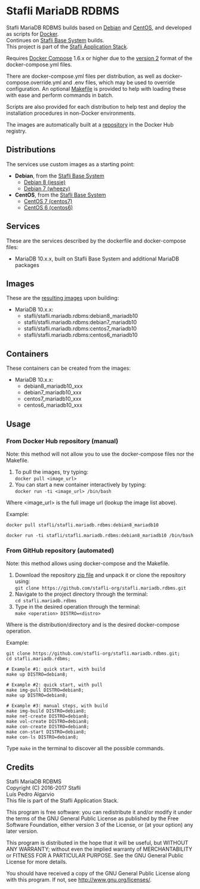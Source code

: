# Stafli MariaDB RDBMS
Stafli MariaDB RDBMS builds based on [Debian](https://www.debian.org/) and [CentOS](https://www.centos.org/), and developed as scripts for [Docker](https://www.docker.com/).  
Continues on [Stafli Base System](https://github.com/stafli-org/stafli.base.system) builds.  
This project is part of the [Stafli Application Stack](https://github.com/stafli-org/).

Requires [Docker Compose](https://docs.docker.com/compose/) 1.6.x or higher due to the [version 2](https://docs.docker.com/compose/compose-file/#versioning) format of the docker-compose.yml files.

There are docker-compose.yml files per distribution, as well as docker-compose.override.yml and .env files, which may be used to override configuration.
An optional [Makefile](../../tree/master/Makefile) is provided to help with loading these with ease and perform commands in batch.

Scripts are also provided for each distribution to help test and deploy the installation procedures in non-Docker environments.

The images are automatically built at a [repository](https://hub.docker.com/r/stafli/stafli.mariadb.rdbms) in the Docker Hub registry.

## Distributions
The services use custom images as a starting point:
- __Debian__, from the [Stafli Base System](https://github.com/stafli-org/stafli.base.system)
  - [Debian 8 (jessie)](../../tree/master/debian8)
  - [Debian 7 (wheezy)](../../tree/master/debian7)
- __CentOS__, from the [Stafli Base System](https://github.com/stafli-org/stafli.base.system)
  - [CentOS 7 (centos7)](../../tree/master/centos7)
  - [CentOS 6 (centos6)](../../tree/master/centos6)

## Services
These are the services described by the dockerfile and docker-compose files:
- MariaDB 10.x.x, built on Stafli Base System and additional MariaDB packages

## Images
These are the [resulting images](https://hub.docker.com/r/stafli/stafli.mariadb.rdbms/tags/) upon building:
- MariaDB 10.x.x:
  - stafli/stafli.mariadb.rdbms:debian8_mariadb10
  - stafli/stafli.mariadb.rdbms:debian7_mariadb10
  - stafli/stafli.mariadb.rdbms:centos7_mariadb10
  - stafli/stafli.mariadb.rdbms:centos6_mariadb10

## Containers
These containers can be created from the images:
- MariaDB 10.x.x:
  - debian8_mariadb10_xxx
  - debian7_mariadb10_xxx
  - centos7_mariadb10_xxx
  - centos6_mariadb10_xxx

## Usage

### From Docker Hub repository (manual)

Note: this method will not allow you to use the docker-compose files nor the Makefile.

1. To pull the images, try typing:  
`docker pull <image_url>`
2. You can start a new container interactively by typing:  
`docker run -ti <image_url> /bin/bash`

Where <image_url> is the full image url (lookup the image list above).

Example:
```
docker pull stafli/stafli.mariadb.rdbms:debian8_mariadb10

docker run -ti stafli/stafli.mariadb.rdbms:debian8_mariadb10 /bin/bash
```

### From GitHub repository (automated)

Note: this method allows using docker-compose and the Makefile.

1. Download the repository [zip file](https://github.com/stafli-org/stafli.mariadb.rdbms/archive/master.zip) and unpack it or clone the repository using:  
`git clone https://github.com/stafli-org/stafli.mariadb.rdbms.git`
2. Navigate to the project directory through the terminal:  
`cd stafli.mariadb.rdbms`
3. Type in the desired operation through the terminal:  
`make <operation> DISTRO=<distro>`

Where <distro> is the distribution/directory and <operation> is the desired docker-compose operation.

Example:
```
git clone https://github.com/stafli-org/stafli.mariadb.rdbms.git;
cd stafli.mariadb.rdbms;

# Example #1: quick start, with build
make up DISTRO=debian8;

# Example #2: quick start, with pull
make img-pull DISTRO=debian8;
make up DISTRO=debian8;

# Example #3: manual steps, with build
make img-build DISTRO=debian8;
make net-create DISTRO=debian8;
make vol-create DISTRO=debian8;
make con-create DISTRO=debian8;
make con-start DISTRO=debian8;
make con-ls DISTRO=debian8;
```

Type `make` in the terminal to discover all the possible commands.

## Credits
Stafli MariaDB RDBMS  
Copyright (C) 2016-2017 Stafli  
Luís Pedro Algarvio  
This file is part of the Stafli Application Stack.

This program is free software: you can redistribute it and/or modify
it under the terms of the GNU General Public License as published by
the Free Software Foundation, either version 3 of the License, or
(at your option) any later version.

This program is distributed in the hope that it will be useful,
but WITHOUT ANY WARRANTY; without even the implied warranty of
MERCHANTABILITY or FITNESS FOR A PARTICULAR PURPOSE.  See the
GNU General Public License for more details.

You should have received a copy of the GNU General Public License
along with this program.  If not, see <http://www.gnu.org/licenses/>.
